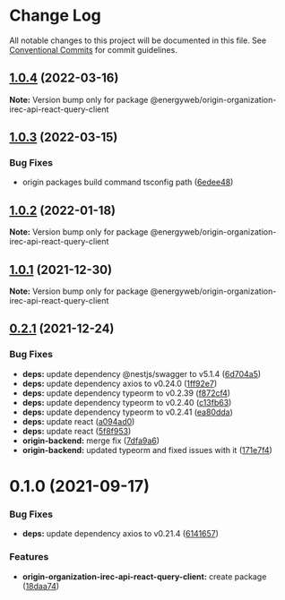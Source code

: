 # Change Log

All notable changes to this project will be documented in this file.
See [Conventional Commits](https://conventionalcommits.org) for commit guidelines.

## [1.0.4](https://github.com/energywebfoundation/origin/compare/@energyweb/origin-organization-irec-api-react-query-client@1.0.3...@energyweb/origin-organization-irec-api-react-query-client@1.0.4) (2022-03-16)

**Note:** Version bump only for package @energyweb/origin-organization-irec-api-react-query-client





## [1.0.3](https://github.com/energywebfoundation/origin/compare/@energyweb/origin-organization-irec-api-react-query-client@1.0.2...@energyweb/origin-organization-irec-api-react-query-client@1.0.3) (2022-03-15)


### Bug Fixes

* origin packages build command tsconfig path ([6edee48](https://github.com/energywebfoundation/origin/commit/6edee483e61102f14015a9c1b1b6df4f607e25c9))





## [1.0.2](https://github.com/energywebfoundation/origin/compare/@energyweb/origin-organization-irec-api-react-query-client@1.0.1...@energyweb/origin-organization-irec-api-react-query-client@1.0.2) (2022-01-18)

**Note:** Version bump only for package @energyweb/origin-organization-irec-api-react-query-client





## [1.0.1](https://github.com/energywebfoundation/origin/compare/@energyweb/origin-organization-irec-api-react-query-client@0.2.1...@energyweb/origin-organization-irec-api-react-query-client@1.0.1) (2021-12-30)

**Note:** Version bump only for package @energyweb/origin-organization-irec-api-react-query-client





## [0.2.1](https://github.com/energywebfoundation/origin/compare/@energyweb/origin-organization-irec-api-react-query-client@0.1.0...@energyweb/origin-organization-irec-api-react-query-client@0.2.1) (2021-12-24)


### Bug Fixes

* **deps:** update dependency @nestjs/swagger to v5.1.4 ([6d704a5](https://github.com/energywebfoundation/origin/commit/6d704a56e59550e9076cbf42151045e29579ef88))
* **deps:** update dependency axios to v0.24.0 ([1ff92e7](https://github.com/energywebfoundation/origin/commit/1ff92e7297ff0bcdb54704b327f1e3d719e9e029))
* **deps:** update dependency typeorm to v0.2.39 ([f872cf4](https://github.com/energywebfoundation/origin/commit/f872cf445f18e8e9686b973dbf7c36e8f08cca17))
* **deps:** update dependency typeorm to v0.2.40 ([c13fb63](https://github.com/energywebfoundation/origin/commit/c13fb6371a005bed3c43771f073eda88020947cd))
* **deps:** update dependency typeorm to v0.2.41 ([ea80dda](https://github.com/energywebfoundation/origin/commit/ea80dda9f029703602a50c874992ca894edf3245))
* **deps:** update react ([a094ad0](https://github.com/energywebfoundation/origin/commit/a094ad0b0e6b36a609efd098f05b82994fcd4084))
* **deps:** update react ([5f8f953](https://github.com/energywebfoundation/origin/commit/5f8f953a4390838c684c390ee3977288defba341))
* **origin-backend:** merge fix ([7dfa9a6](https://github.com/energywebfoundation/origin/commit/7dfa9a60692893acd2f12bc4ebdf8716cb45b9cb))
* **origin-backend:** updated typeorm and fixed issues with it ([171e7f4](https://github.com/energywebfoundation/origin/commit/171e7f48f374f74e3aec2d99d4d1762e3805d0f5))





# 0.1.0 (2021-09-17)


### Bug Fixes

* **deps:** update dependency axios to v0.21.4 ([6141657](https://github.com/energywebfoundation/origin/commit/6141657651a0212d45a6d09511916d4a247aeb25))


### Features

* **origin-organization-irec-api-react-query-client:** create package ([18daa74](https://github.com/energywebfoundation/origin/commit/18daa7471ccc961632fe710c4de2449464bf3a39))
